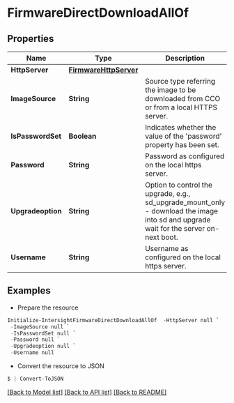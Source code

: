 # FirmwareDirectDownloadAllOf
## Properties

Name | Type | Description | Notes
------------ | ------------- | ------------- | -------------
**HttpServer** | [**FirmwareHttpServer**](FirmwareHttpServer.md) |  | [optional] 
**ImageSource** | **String** | Source type referring the image to be downloaded from CCO or from a local HTTPS server. | [optional] [default to "cisco"]
**IsPasswordSet** | **Boolean** | Indicates whether the value of the &#39;password&#39; property has been set. | [optional] [readonly] 
**Password** | **String** | Password as configured on the local https server. | [optional] 
**Upgradeoption** | **String** | Option to control the upgrade, e.g., sd_upgrade_mount_only - download the image into sd and upgrade wait for the server on-next boot. | [optional] [default to "sd_upgrade_mount_only"]
**Username** | **String** | Username as configured on the local https server. | [optional] 

## Examples

- Prepare the resource
```powershell
Initialize-IntersightFirmwareDirectDownloadAllOf  -HttpServer null `
 -ImageSource null `
 -IsPasswordSet null `
 -Password null `
 -Upgradeoption null `
 -Username null
```

- Convert the resource to JSON
```powershell
$ | Convert-ToJSON
```

[[Back to Model list]](../README.md#documentation-for-models) [[Back to API list]](../README.md#documentation-for-api-endpoints) [[Back to README]](../README.md)

